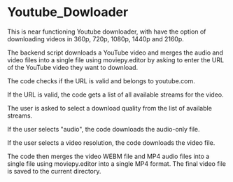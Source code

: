 # Youtube_Dowloader

This is near functioning Youtube downloader, with have the option of downloading videos in 360p, 720p, 1080p, 1440p and 2160p.

The backend script downloads a YouTube video and merges the audio and video files into a single file using moviepy.editor by asking to enter the URL of the YouTube video they want to download.

The code checks if the URL is valid and belongs to youtube.com.

If the URL is valid, the code gets a list of all available streams for the video.

The user is asked to select a download quality from the list of available streams.

If the user selects "audio", the code downloads the audio-only file.

If the user selects a video resolution, the code downloads the video file.

The code then merges the video WEBM file and MP4 audio files into a single file using moviepy.editor into a single MP4 format.
The final video file is saved to the current directory.
